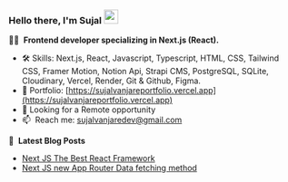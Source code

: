 ### Hello there, I'm Sujal <img src="https://media.giphy.com/media/hvRJCLFzcasrR4ia7z/giphy.gif" width="25px" height="25px">

👨‍💻 &nbsp;**Frontend developer specializing in Next.js (React).**

- 🛠️ Skills: Next.js, React, Javascript, Typescript, HTML, CSS, Tailwind CSS, Framer Motion, Notion Api, Strapi CMS, PostgreSQL, SQLite, Cloudinary, Vercel, Render, Git & Github, Figma.
- 🚀 Portfolio: [https://sujalvanjareportfolio.vercel.app](https://sujalvanjareportfolio.vercel.app)
- 💼 Looking for a Remote opportunity
- 📫 &nbsp;Reach me: [sujalvanjaredev@gmail.com](mailto:sujalvanjaredev@gmail.com)

<!-- -->
<!-- -->
📕 &nbsp;**Latest Blog Posts**
<!-- BLOG-POST-LIST:START -->
- [Next JS The Best React Framework](https://sujalblog.vercel.app/blog/next-js-the-best-react-framework)
- [Next JS new App Router Data fetching method](https://sujalblog.vercel.app/blog/next-js-new-app-router-data-fetching-method)
<!-- BLOG-POST-LIST:END -->


